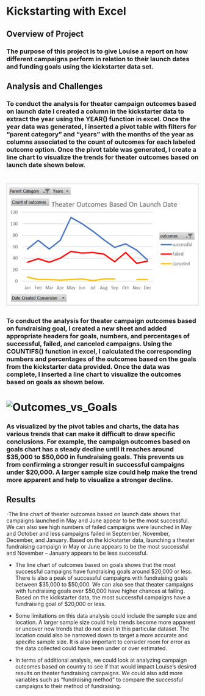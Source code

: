# Kickstarting with Excel

## Overview of Project

### The purpose of this project is to give Louise a report on how different campaigns perform in relation to their launch dates and funding goals using the kickstarter data set.

## Analysis and Challenges

### To conduct the analysis for theater campaign outcomes based on launch date I created a column in the kickstarter data to extract the year using the YEAR() function in excel. Once the year data was generated, I inserted a pivot table with filters for “parent category” and “years” with the months of the year as columns associated to the count of outcomes for each labeled outcome option. Once the pivot table was generated, I create a line chart to visualize the trends for theater outcomes based on launch date shown below.


# ![Theater_Outcomes_vs_Launch](https://github.com/taylordownes/Kickstarter-analysis/blob/main/Resources/Theater_Outcomes_vs_Launch.png)



### To conduct the analysis for theater campaign outcomes based on fundraising goal, I created a new sheet and added appropriate headers for goals, numbers, and percentages of successful, failed, and canceled campaigns. Using the COUNTIFS() function in excel, I calculated the corresponding numbers and percentages of the outcomes based on the goals from the kickstarter data provided. Once the data was complete, I inserted a line chart to visualize the outcomes based on goals as shown below.

# ![Outcomes_vs_Goals](https://user-images.githubusercontent.com/84201614/121591693-6a2b5400-c9ff-11eb-8a13-f3b6c7aca260.png)




### As visualized by the pivot tables and charts, the data has various trends that can make it difficult to draw specific conclusions. For example, the campaign outcomes based on goals chart has a steady decline until it reaches around $35,000 to $50,000 in fundraising goals. This prevents us from confirming a stronger result in successful campaigns under $20,000. A larger sample size could help make the trend more apparent and help to visualize a stronger decline.

## Results

-The line chart of theater outcomes based on launch date shows that campaigns launched in May and June appear to be the most successful. We can also see high numbers of failed campaigns were launched in May and October and less campaigns failed in September, November, December, and January. Based on the kickstarter data, launching a theater fundraising campaign in May or June appears to be the most successful and November – January appears to be less successful.

- The line chart of outcomes based on goals shows that the most successful campaigns have fundraising goals around $20,000 or less. There is also a peak of successful campaigns with fundraising goals between $35,000 to $50,000. We can also see that theater campaigns with fundraising goals over $50,000 have higher chances at failing. Based on the kickstarter data, the most successful campaigns have a fundraising goal of $20,000 or less.

- Some limitations on this data analysis could include the sample size and location. A larger sample size could help trends become more apparent or uncover new trends that do not exist in this particular dataset. The location could also be narrowed down to target a more accurate and specific sample size. It is also important to consider room for error as the data collected could have been under or over estimated.

- In terms of additional analysis, we could look at analyzing campaign outcomes based on country to see if that would impact Louise’s desired results on theater fundraising campaigns. We could also add more variables such as “fundraising method” to compare the successful campaigns to their method of fundraising.

